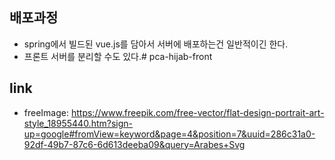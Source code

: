 ## 배포과정
- spring에서 빌드된 vue.js를 담아서 서버에 배포하는건 일반적이긴 한다.
- 프론트 서버를 분리할 수도 있다.# pca-hijab-front

## link
- freeImage: https://www.freepik.com/free-vector/flat-design-portrait-art-style_18955440.htm?sign-up=google#fromView=keyword&page=4&position=7&uuid=286c31a0-92df-49b7-87c6-6d613deeba09&query=Arabes+Svg
